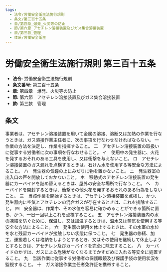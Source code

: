 ```yaml
---
tags:
  - 法令/労働安全衛生法施行規則
  - 条文/第三百十五条
  - 章/第四章_爆発_火災等の防止
  - 節/第六節_アセチレン溶接装置及びガス集合溶接装置
  - 款/第三款_管理
  - 体系/労働安全衛生
---
```

# 労働安全衛生法施行規則 第三百十五条

- **法令:** 労働安全衛生法施行規則
- **条文番号:** 第三百十五条
- **章:** 第四章　爆発、火災等の防止
- **節:** 第六節　アセチレン溶接装置及びガス集合溶接装置
- **款:** 第三款　管理

## 条文
事業者は、アセチレン溶接装置を用いて金属の溶接、溶断又は加熱の作業を行なうときは、ガス溶接作業主任者に、次の事項を行なわせなければならない。
一　作業の方法を決定し、作業を指揮すること。
二　アセチレン溶接装置の取扱いに従事する労働者に次の事項を行なわせること。
イ　使用中の発生器に、火花を発するおそれのある工具を使用し、又は衝撃を与えないこと。
ロ　アセチレン溶接装置のガス漏れを点検するときは、石けん水を使用する等安全な方法によること。
ハ　発生器の気鐘の上にみだりに物を置かないこと。
ニ　発生器室の出入口の戸を開放しておかないこと。
ホ　移動式のアセチレン溶接装置の発生器にカーバイドを詰め替えるときは、屋外の安全な場所で行なうこと。
ヘ　カーバイドを開封するときは、衝撃その他火花を発するおそれのある行為をしないこと。
三　当該作業を開始するときは、アセチレン溶接装置を点検し、かつ、発生器内に空気とアセチレンの混合ガスが存在するときは、これを排除すること。
四　安全器は、作業中、その水位を容易に確かめることができる箇所に置き、かつ、一日一回以上これを点検すること。
五　アセチレン溶接装置内の水の凍結を防ぐために、保温し、又は加温するときは、温水又は蒸気を使用する等安全な方法によること。
六　発生器の使用を休止するときは、その水室の水位を水と残留カーバイドが接触しない状態に保つこと。
七　発生器の修繕、加工、運搬若しくは格納をしようとするとき、又はその使用を継続して休止しようとするときは、アセチレン及びカーバイドを完全に除去すること。
八　カーバイドのかすは、ガスによる危険がなくなるまでかすだめに入れる等安全に処置すること。
九　当該作業に従事する労働者の保護眼鏡及び保護手袋の使用状況を監視すること。
十　ガス溶接作業主任者免許証を携帯すること。

